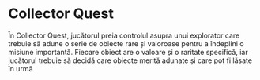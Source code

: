# Collector Quest
În Collector Quest, jucătorul preia controlul asupra unui explorator care trebuie să adune o serie de obiecte rare și valoroase pentru a îndeplini o misiune importantă. Fiecare obiect are o valoare și o raritate specifică, iar jucătorul trebuie să decidă care obiecte merită adunate și care pot fi lăsate în urmă
